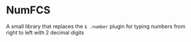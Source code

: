 # NumFCS
A small library that replaces the `$ .number` plugin for typing numbers from right to left with 2 decimal digits
